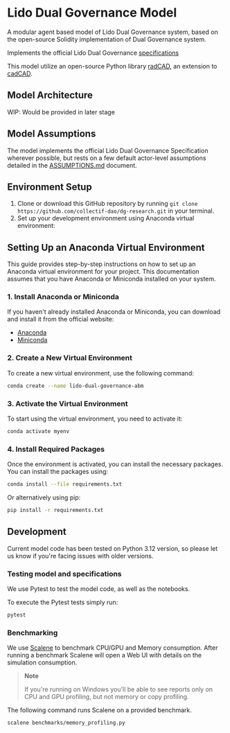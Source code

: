 # Lido Dual Governance Model

A modular agent based model of Lido Dual Governance system, based on the open-source Solidity implementation of Dual Governance system.

Implements the official Lido Dual Governance [specifications](https://github.com/lidofinance/dual-governance/)

This model utilize an open-source Python library [radCAD](https://github.com/CADLabs/radCAD), an extension to [cadCAD](https://cadcad.org/).

## Model Architecture

WIP: Would be provided in later stage

## Model Assumptions

The model implements the official Lido Dual Governance Specification wherever possible, but rests on a few default actor-level assumptions detailed in the [ASSUMPTIONS.md](ASSUMPTIONS.md) document.

## Environment Setup

1. Clone or download this GitHub repository by running `git clone https://github.com/collectif-dao/dg-research.git` in your terminal.
2. Set up your development environment using Anaconda virtual environment:

## Setting Up an Anaconda Virtual Environment

This guide provides step-by-step instructions on how to set up an Anaconda virtual environment for your project. This documentation assumes that you have Anaconda or Miniconda installed on your system.

### 1. Install Anaconda or Miniconda

If you haven't already installed Anaconda or Miniconda, you can download and install it from the official website:

- [Anaconda](https://www.anaconda.com/products/distribution)
- [Miniconda](https://docs.conda.io/en/latest/miniconda.html)

### 2. Create a New Virtual Environment

To create a new virtual environment, use the following command:

```bash
conda create --name lido-dual-governance-abm
```

### 3. Activate the Virtual Environment

To start using the virtual environment, you need to activate it:

```bash
conda activate myenv
```

### 4. Install Required Packages

Once the environment is activated, you can install the necessary packages. You can install the packages using:

```bash
conda install --file requirements.txt
```

Or alternatively using pip:

```bash
pip install -r requirements.txt
```

## Development

Current model code has been tested on Python 3.12 version, so please let us know if you're facing issues with older versions.

### Testing model and specifications

We use Pytest to test the model code, as well as the notebooks.

To execute the Pytest tests simply run:

```bash
pytest
```

### Benchmarking

We use [Scalene](https://github.com/plasma-umass/scalene) to benchmark CPU/GPU and Memory consumption. After running a benchmark Scalene will open a Web UI with details on the simulation consumption.

> **Note**
>
> If you're running on Windows you'll be able to see reports only on CPU and GPU profiling, but not memory or copy profiling.

The following command runs Scalene on a provided benchmark.

```bash
scalene benchmarks/memory_profiling.py
```
